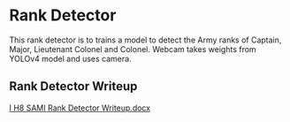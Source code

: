 # Rank Detector
This rank detector is to trains a model to detect the Army ranks of Captain, Major, Lieutenant Colonel and Colonel. Webcam takes weights from YOLOv4 model and uses camera.

## Rank Detector Writeup 
[I H8 SAMI Rank Detector Writeup.docx](https://github.com/kdeary3/rank_detector/files/6627403/I.H8.SAMI.Rank.Detector.Writeup.docx)
